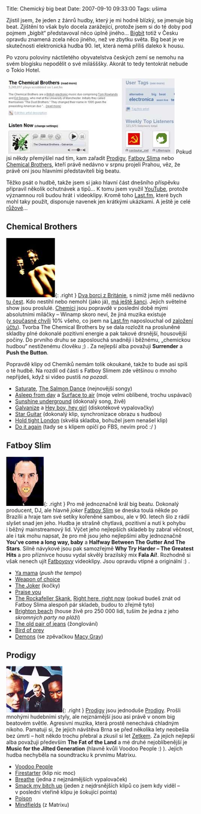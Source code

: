 Title: Chemický big beat
Date: 2007-09-10 09:33:00
Tags: ušima

Zjistil jsem, že jeden z žánrů hudby, který je mi hodně blízký, se
jmenuje big beat. Zjištění to však bylo docela zarážející, protože
jsem si do té doby pod pojmem „bigbít“ představoval něco úplně
jiného…
[Bigbít](http://cs.wikipedia.org/wiki/Beat#P.C5.AFvod_pojmu_bigb.C3.ADt)
totiž v Česku opravdu znamená zcela něco jiného, než ve zbytku
světa. Big beat je ve skutečnosti elektronická hudba 90. let, která
nemá příliš daleko k housu.

Po vzoru poloviny náctiletého obyvatelstva českých zemí se nemohu
na svém blogísku nepodělit o své milášššky. Akorát to tedy
tentokrát nebude o Tokio Hotel.

![obrázek](images/10.jpg)
Pokud jsi někdy přemýšlel nad tím, kam zařadit
[Prodigy](http://www.google.cz/search?hl=cs&q=prodigy+site:www.last.fm+OR+site:www.youtube.com),
[Fatboy Slima](http://www.google.cz/search?hl=cs&q=fatboy%20slim+site:www.last.fm+OR+site:www.youtube.com)
nebo
[Chemical Brothers](http://www.google.cz/search?hl=cs&q=chemical%20brothers+site:www.last.fm+OR+site:www.youtube.com),
kteří právě nedávno v srpnu projeli Prahou, věz, že právě oni jsou
hlavními představiteli big beatu.

Těžko psát o hudbě, takže jsem si jako hlavní část dnešního
příspěvku připravil několik ochutnávek a tipů… K tomu jsem využil
[YouTube](http://www.youtube.com/), protože významnou roli budou
hrát i videoklipy. Kromě toho
[Last.fm](http://blog.javorek.net/2007/08/15/internetova-radia-noveho-tisicileti/),
které bych mohl taky použít, disponuje navenek jen krátkými
ukázkami. A ještě je celé
[růžové](http://www.youtube.com/watch?v=4AFlKqcjK9c)…

## Chemical Brothers

![obrázek](images/11.jpg){: .right }
[Dva borci z Británie](http://en.wikipedia.org/wiki/The_Chemical_Brothers),
s nimiž jsme měli nedávno
[tu čest](http://show.idnes.cz/chemical-brothers-prijedou-do-prahy-dbo-/hudba.asp?c=A070213_164514_hudba_efl).
Kdo nestihl nebo nemohl (jako já),
[má ještě šanci](http://musicserver.cz/clanek/19792/The-Chemical-Brothers-zopakuji-svoji-show-i-na-Slovensku/).
Jejich světelné show jsou proslulé.
[Chemici](http://www.last.fm/music/The+Chemical+Brothers) jsou
popravdě v poslední době mými absolutními miláčky – Winamp skoro
neví, že jiná muzika existuje
([v současné chvíli](http://www.last.fm/user/Littlemaple/charts/?charttype=overall&subtype=artist)
10% všeho, co jsem na [Last.fm](http://www.last.fm/) naposlouchal
od
[založení účtu](http://blog.javorek.net/2007/08/15/internetova-radia-noveho-tisicileti/)).
Tvorba The Chemical Brothers by se dala rozložit na prosluněné
skladby plné dokonalé pozitivní energie a pak takové drsnější,
housovější počiny. Do prvního druhu se zaposlouchá snadněji
i běžnému, „chemickou hudbou“ nestiženému člověku ;) . Za nejlepší
alba považuji **Surrender** a **Push the Button**.

Popravdě klipy od Chemiků nemám tolik okoukané, takže to bude asi
spíš o té hudbě. Na rozdíl od části s Fatboy Slimem zde většinou
o mnoho nepřijdeš, když si video pustíš *na pozadí*.

-   [Saturate](http://www.youtube.com/watch?v=jdxaStnSGE8),
    [The Salmon Dance](http://www.youtube.com/watch?v=kJEacTZmd7I)
    (nejnovější songy)
-   [Asleep from day](http://www.youtube.com/watch?v=iFd20Evdg3o) a
    [Surface to air](http://www.youtube.com/watch?v=Sjd-R6Ebhao) (moje
    velmi oblíbené, trochu uspávací)
-   [Sunshine underground](http://www.youtube.com/watch?v=gJgPRtMr5Gc)
    (dokonalý song, živě)
-   [Galvanize](http://www.youtube.com/watch?v=H2hzVV2Nwfs) a
    [Hey boy, hey girl](http://www.youtube.com/watch?v=4hHsYOLETqE)
    (diskotékové vypalovačky)
-   [Star Guitar](http://www.youtube.com/watch?v=CBgf2ZxIDZk)
    (dokonalý klip, synchronizace obrazu s hudbou)
-   [Hold tight London](http://www.youtube.com/watch?v=ft7dJMH3OM0)
    (skvělá skladba, bohužel jsem nenašel klip)
-   [Do it again](http://www.youtube.com/watch?v=xidZW3x8AGo) (tady
    se s klipem opičí po FBS, nevím proč :/ )

## Fatboy Slim

![obrázek](images/12.jpg){: .right } Pro mě jednoznačně král
big beatu. Dokonalý producent, DJ, ale hlavně *joker*
[Fatboy Slim](http://en.wikipedia.org/wiki/Fatboy_Slim) se dneska
toulá někde po Brazílii a hraje tam své setíky kořeněné sambou, ale
v 90. letech šlo z rádií slyšet snad jen jeho. Hudba je strašně
chytlavá, pozitivní a nutí k pohybu i běžný mainstreamový lid.
Výčet jeho nejlepších skladeb by zabral věčnost, ale i tak mohu
napsat, že pro mě jsou jeho nejlepšími alby jednoznačně
**You've come a long way, baby** a
**Halfway Between The Gutter And The Stars**. Silně návykové jsou
pak samozřejmě **Why Try Harder – The Greatest Hits** a pro
příznivce housu vydal skvělý brazilský mix **Fala Aí!**. Rozhodně
si však nenech ujít
[Fatboyovy](http://www.last.fm/music/Fatboy+Slim) videoklipy. Jsou
opravdu vtipné a originální :) .

-   [Ya mama](http://www.youtube.com/watch?v=8WCJZjdP-eQ)
    (*push the tempo*)
-   [Weapon of choice](http://www.youtube.com/watch?v=sMZwZiU0kKs)
-   [The Joker](http://www.youtube.com/watch?v=Xgk9ouBuj-4) (kočky)
-   [Praise you](http://www.youtube.com/watch?v=4ULVQOneeZE)
-   [The Rockafeller Skank](http://www.youtube.com/watch?v=hvnHtO6daQM),
    [Right here, right now](http://www.youtube.com/watch?v=R795KiMD4zs)
    (pokud budeš znát od Fatboy Slima alespoň pár skladeb, budou to
    zřejmě tyto)
-   [Brighton beach](http://www.youtube.com/watch?v=asbmvFsk8go&)
    (house živě pro 250 000 lidí, tuším že jedna z jeho
    *skromných party na pláži*)
-   [The old pair of jeans](http://www.youtube.com/watch?v=sewcHytAt3M)
    (žonglování)
-   [Bird of prey](http://www.youtube.com/watch?v=unF1QIdwdfs)
-   [Demons](http://www.youtube.com/watch?v=hWDH3n7VZc4) (se
    zpěvačkou [Macy Gray](http://www.last.fm/music/Macy+Gray))

## Prodigy

![obrázek](images/13.jpg){: .right }
[Prodigy](http://www.last.fm/music/The+Prodigy) jsou jednoduše
[Prodigy](http://en.wikipedia.org/wiki/The_Prodigy). Prošli mnohými
hudebními styly, ale nejznámější jsou asi právě v onom big beatovém
světle. Agresivní muzika, která prostě nenechává chladným nikoho.
Pamatuji si, že jejich návštěva Brna se před několika lety neobešla
bez úmrtí – holt někdo trochu přebral a zkusil si let
[Zetkem](http://www.expo.cz/gfx/vystaviste/Bvv_Z.jpg). Za jejich
nejlepší alba považuji především **The Fat of the Land** a mé druhé
nejoblíbenější je **Music for the Jilted Generation** (hlavně kvůli
Voodoo People :) ). Jejich hudba nechyběla na soundtracku k prvnímu
Matrixu.

-   [Voodoo People](http://www.youtube.com/watch?v=krhWjIcvrQw)
-   [Firestarter](http://www.youtube.com/watch?v=3kbW4ibIF8U) (klip
    nic moc)
-   [Breathe](http://www.youtube.com/watch?v=3kbW4ibIF8U) (jedna
    z nejznámějších vypalovaček)
-   [Smack my bitch up](http://www.youtube.com/watch?v=VmM8Q-63QG4)
    (jeden z nejdrsnějších klipů co jsem kdy viděl – v poslední vteřině
    klipu je šokující pointa)
-   [Poison](http://www.youtube.com/watch?v=2i_pkJZbCv4)
-   [Mindfields](http://www.youtube.com/watch?v=YZKWaeXGoJY)
    (z Matrixu)